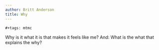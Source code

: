 ```yaml
---
author: Britt Anderson
title: Why
---
```


```{=org}
#+tags: mtmc
```
Why is it what it is that makes it feels like me? And: What is the what
that explains the why?
